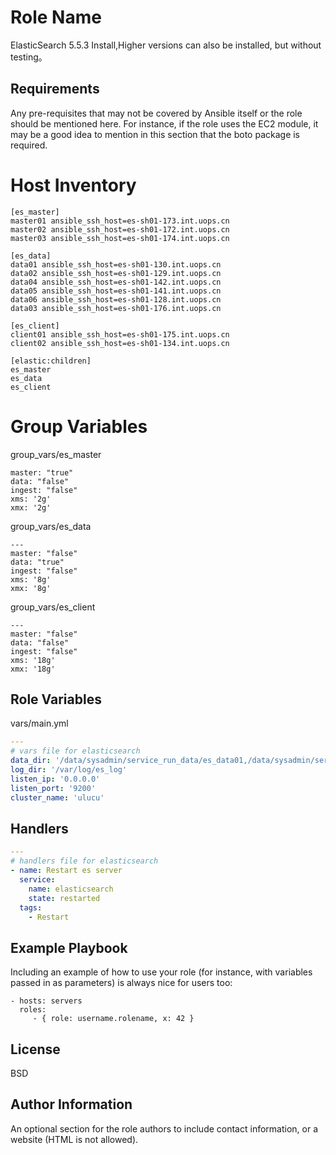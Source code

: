 Role Name
=========

ElasticSearch 5.5.3 Install,Higher versions can also be installed, but without testing。

Requirements
------------

Any pre-requisites that may not be covered by Ansible itself or the role should be mentioned here. For instance, if the role uses the EC2 module, it may be a good idea to mention in this section that the boto package is required.

# Host Inventory

```shell
[es_master]
master01 ansible_ssh_host=es-sh01-173.int.uops.cn
master02 ansible_ssh_host=es-sh01-172.int.uops.cn
master03 ansible_ssh_host=es-sh01-174.int.uops.cn

[es_data]
data01 ansible_ssh_host=es-sh01-130.int.uops.cn
data02 ansible_ssh_host=es-sh01-129.int.uops.cn
data04 ansible_ssh_host=es-sh01-142.int.uops.cn
data05 ansible_ssh_host=es-sh01-141.int.uops.cn
data06 ansible_ssh_host=es-sh01-128.int.uops.cn
data03 ansible_ssh_host=es-sh01-176.int.uops.cn

[es_client]
client01 ansible_ssh_host=es-sh01-175.int.uops.cn
client02 ansible_ssh_host=es-sh01-134.int.uops.cn

[elastic:children]
es_master
es_data
es_client
```

# Group Variables

group_vars/es_master 

```shell
master: "true"
data: "false"
ingest: "false"
xms: '2g'
xmx: '2g'
```

group_vars/es_data

```shell
---
master: "false"
data: "true"
ingest: "false"
xms: '8g'
xmx: '8g'
```

group_vars/es_client

```shell
---
master: "false"
data: "false"
ingest: "false"
xms: '18g'
xmx: '18g'
```

Role Variables
--------------

vars/main.yml

```yaml
---
# vars file for elasticsearch
data_dir: '/data/sysadmin/service_run_data/es_data01,/data/sysadmin/service_run_data/es_data02,/data/sysadmin/service_run_data/es_data03'
log_dir: '/var/log/es_log'
listen_ip: '0.0.0.0'
listen_port: '9200'
cluster_name: 'ulucu'
```

Handlers
------------

```yaml
---
# handlers file for elasticsearch
- name: Restart es server
  service:
    name: elasticsearch
    state: restarted
  tags:
    - Restart
```

Example Playbook
----------------

Including an example of how to use your role (for instance, with variables passed in as parameters) is always nice for users too:

    - hosts: servers
      roles:
         - { role: username.rolename, x: 42 }

License
-------

BSD

Author Information
------------------

An optional section for the role authors to include contact information, or a website (HTML is not allowed).
